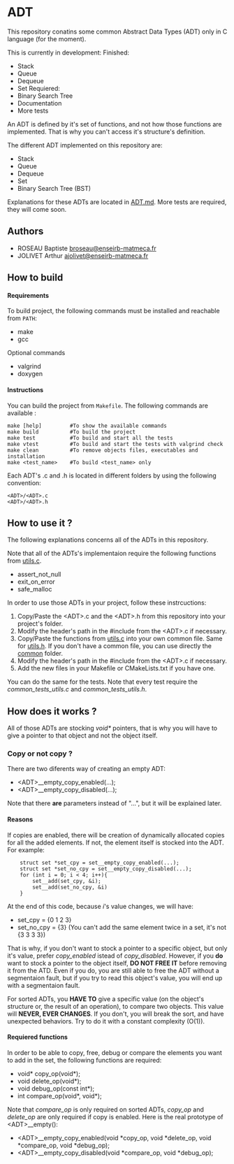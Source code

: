 # ADT
This repository conatins some common Abstract Data Types (ADT) only in C language (for the moment).

This is currently in development:
Finished:
- Stack
- Queue
- Dequeue
- Set
Requiered:
- Binary Search Tree
- Documentation
- More tests

An ADT is defined by it's set of functions, and not how those functions are implemented. That is why you can't access it's structure's definition.

The different ADT implemented on this repository are:
- Stack
- Queue
- Dequeue
- Set
- Binary Search Tree (BST)

Explanations for these ADTs are located in [ADT.md](./ADT.md).
More tests are required, they will come soon.

## Authors
- ROSEAU Baptiste [broseau@enseirb-matmeca.fr](mailto:broseau@enseirb-matmeca.fr)
- JOLIVET Arthur [ajolivet@enseirb-matmeca.fr](mailto:ajolivet@enseirb-matmeca.fr)

## How to build
#### Requirements
To build project, the following commands must be installed and reachable from `PATH`:
- make
- gcc

Optional commands
- valgrind
- doxygen

#### Instructions
You can build the project from `Makefile`.
The following commands are available :
```
make [help]         #To show the available commands
make build          #To build the project
make test           #To build and start all the tests
make vtest          #To build and start the tests with valgrind check
make clean          #To remove objects files, executables and installation
make <test_name>    #To build <test_name> only
```

Each ADT's .c and .h is located in different folders by using the following convention:
```
<ADT>/<ADT>.c
<ADT>/<ADT>.h
```

## How to use it ?
The following explanations concerns all of the ADTs in this repository.

Note that all of the ADTs's implementaion require the following functions from [utils.c](./C/utils.c).
- assert_not_null
- exit_on_error
- safe_malloc

In order to use those ADTs in your project, follow these instrcuctions:
1. Copy/Paste the \<ADT\>.c and the \<ADT\>.h from this repository into your project's folder.
2. Modify the header's path in the #include from the \<ADT\>.c if necessary.
3. Copy/Paste the functions from [utils.c](./C/utils.c) into your own common file. Same for [utils.h](./C/utils.h). If you don't have a common file, you can use directly the [common](./C/common) folder.
4. Modify the header's path in the #include from the \<ADT\>.c if necessary.
5. Add the new files in your Makefile or CMakeLists.txt if you have one.

You can do the same for the tests. Note that every test require the *common_tests_utils.c* and *common_tests_utils.h*.

## How does it works ?
All of those ADTs are stocking _void*_ pointers, that is why you will have to give a pointer to that object and not the object itself.

### Copy or not copy ?
There are two diferents way of creating an empty ADT:
- \<ADT\>__empty_copy_enabled(...);
- \<ADT\>__empty_copy_disabled(...);

Note that there **are** parameters instead of "...", but it will be explained later.

#### Reasons
If copies are enabled, there will be creation of dynamically allocated copies for all the added elements.
If not, the element itself is stocked into the ADT.
For example:
```
    struct set *set_cpy = set__empty_copy_enabled(...);
    struct set *set_no_cpy = set__empty_copy_disabled(...);
    for (int i = 0; i < 4; i++){
        set__add(set_cpy, &i);
        set__add(set_no_cpy, &i)
    }
```

At the end of this code, because *i*'s value changes, we will have:
- set_cpy = {0 1 2 3}
- set_no_cpy = {3} (You can't add the same element twice in a set, it's not {3 3 3 3})

That is why, if you don't want to stock a pointer to a specific object, but only it's value, prefer *copy_enabled* istead of *copy_disabled*.
However, if you **do** want to stock a pointer to the object itself, **DO NOT FREE IT** before removing it from the ATD. Even if you do, you are still able to free the ADT without a segmentaion fault, but if you try to read this object's value, you will end up with a segmentaion fault.

For sorted ADTs, you **HAVE TO** give a specific value (on the object's structure or, the result of an operation), to compare two objects. This value will **NEVER, EVER CHANGES**.
If you don't, you will break the sort, and have unexpected behaviors.
Try to do it with a constant complexity (O(1)).

#### Requiered functions
In order to be able to copy, free, debug or compare the elements you want to add in the set, the following functions are required:
- void* copy_op(void*);
- void delete_op(void*);
- void debug_op(const int*);
- int compare_op(void*, void*);

Note that *compare_op* is only required on sorted ADTs, *copy_op* and *delete_op* are only required if copy is enabled.
Here is the real prototype of \<ADT\>__empty():
- \<ADT\>__empty_copy_enabled(void *copy_op, void *delete_op, void *compare_op, void *debug_op);
- \<ADT\>__empty_copy_disabled(void *compare_op, void *debug_op);
